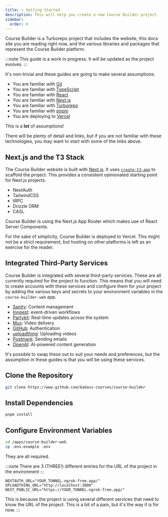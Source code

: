 ```yaml
---
title: ⭐ Getting Started
description: This will help you create a new Course Builder project.
sidebar:
  order: 0
---
```


Course Builder is a Turborepo project that includes the website, this docs site you are reading right now, and the
various libraries and packages that represent the Course Builder platform.

:::note 
This guide is a work in progress. It will be updated as the project evolves. 
:::

It's non-trivial and these guides are going to make several assumptions:

- You are familiar with [Git](https://git-scm.com/)
- You are familiar with [TypeScript](https://www.typescriptlang.org/)
- You are familiar with [React](https://reactjs.org/)
- You are familiar with [Next.js](https://nextjs.org/)
- You are familiar with [Turborepo](https://turbo.build/)
- You are familiar with [pnpm](https://pnpm.io/)
- You are deploying to [Vercel](https://vercel.com/)

This is a **lot** of assumptions!

There will be plenty of detail and links, but if you are not familiar with these technologies, you may want to start
with some of the links above.

## Next.js and the T3 Stack

The Course Builder website is built with [Next.js](https://nextjs.org/). It uses
[`create-t3-app`](https://create.t3.gg/) to scaffold the project. This provides a consistent opinionated starting point
for Next.js projects.

- NextAuth
- TailwindCSS
- tRPC
- Drizzle ORM
- CASL

Course Builder is using the Next.js App Router which makes use of React Server Components.

For the sake of simplicity, Course Builder is deployed to Vercel. This might not be a strict requirement, but hosting on
other platforms is left as an exercise for the reader.

## Integrated Third-Party Services

Course Builder is integrated with several third-party services. These are all currently required for the project to
function. This means that you will need to create accounts with these services and configure them for your project by
adding the various keys and secrets to your environment variables in the `course-builder-web` app.

- [Sanity](https://sanity.io): Content management
- [Inngest](https://inngest.com): event-driven workflows
- [Partykit](https://www.partykit.io/): Real-time updates across the system
- [Mux](https://www.mux.com/): Video delivery
- [GitHub](https://github.com/): Authentication
- [uploadthing](https://uploadthing.com): Uploading videos
- [Postmark](https://postmarkapp.com): Sending emails
- [OpenAI](https://openai.com/): AI-powered content generation

It's possible to swap these out to suit your needs and preferences, but the assumption in these guides is that you will
be using these services.

## Clone the Repository

```bash
git clone https://www.github.com/badass-courses/course-builder
```

## Install Dependencies

```bash
pnpm install
```

## Configure Environment Variables

```bash
cd /apps/course-builder-web
cp .env.example .env
```

They are all required.

:::note 
There are 3 (THREE!) different entries for the URL of the project in the environment 
:::

```dotenv
NEXTAUTH_URL="YOUR_TUNNEL.ngrok-free.app/"
UPLOADTHING_URL="http://localhost:3000"
NEXT_PUBLIC_URL="https://YOUR_TUNNEL.ngrok-free.app/"
```

This is because the project is using several different services that need to know the URL of the project. This is a bit
of a pain, but it's the way it is for now. :::
